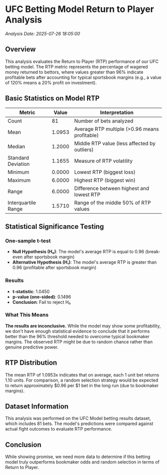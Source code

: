 # UFC Betting Model Return to Player Analysis

*Analysis Date: 2025-07-26 18:05:00*

## Overview
This analysis evaluates the Return to Player (RTP) performance of our UFC betting model. The RTP metric represents the percentage of wagered money returned to bettors, where values greater than 96% indicate profitable bets after accounting for typical sportsbook margins (e.g., a value of 120% means a 20% profit on investment).

## Basic Statistics on Model RTP

| Metric | Value | Interpretation |
|--------|-------|----------------|
| Count | 81 | Number of bets analyzed |
| Mean | 1.0953 | Average RTP multiple (>0.96 means profitable) |
| Median | 1.2000 | Middle RTP value (less affected by outliers) |
| Standard Deviation | 1.1655 | Measure of RTP volatility |
| Minimum | 0.0000 | Lowest RTP (biggest loss) |
| Maximum | 6.0000 | Highest RTP (biggest win) |
| Range | 6.0000 | Difference between highest and lowest RTP |
| Interquartile Range | 1.5710 | Range of the middle 50% of RTP values |

## Statistical Significance Testing

### One-sample t-test
- **Null Hypothesis (H₀)**: The model's average RTP is equal to 0.96 (break-even after sportsbook margin)
- **Alternative Hypothesis (H₁)**: The model's average RTP is greater than 0.96 (profitable after sportsbook margin)

### Results
- **t-statistic**: 1.0450
- **p-value (one-sided)**: 0.1496
- **Conclusion**: Fail to reject H₀

### What This Means
**The results are inconclusive.** While the model may show some profitability, we don't have enough statistical evidence to conclude that it performs better than the 96% threshold needed to overcome typical bookmaker margins. The observed RTP might be due to random chance rather than genuine predictive power.

## RTP Distribution
The mean RTP of 1.0953x indicates that on average, each 1 unit bet returns 1.10 units. For comparison, a random selection strategy would be expected to return approximately $0.96 per $1 bet in the long run (due to bookmaker margins).

## Dataset Information
This analysis was performed on the UFC Model betting results dataset, which includes 81 bets. The model's predictions were compared against actual fight outcomes to evaluate RTP performance.

## Conclusion
While showing promise, we need more data to determine if this betting model truly outperforms bookmaker odds and random selection in terms of Return to Player.